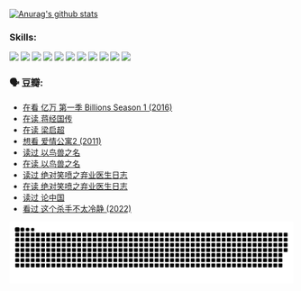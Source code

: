 
[![Anurag's github stats](https://github-readme-stats.vercel.app/api?username=w940853815)](https://github.com/anuraghazra/github-readme-stats)

### Skills:

<code><img height="32" src="https://cdn.jsdelivr.net/npm/simple-icons@v5/icons/python.svg"></code>
<code><img height="32" src="https://cdn.jsdelivr.net/npm/simple-icons@v5/icons/javascript.svg"></code>
<code><img height="32" src="https://cdn.jsdelivr.net/npm/simple-icons@v5/icons/django.svg"></code>
<code><img height="32" src="https://cdn.jsdelivr.net/npm/simple-icons@v5/icons/flask.svg"></code>
<code><img height="32" src="https://cdn.jsdelivr.net/npm/simple-icons@v5/icons/vuetify.svg"></code>
<code><img height="32" src="https://cdn.jsdelivr.net/npm/simple-icons@v5/icons/git.svg"></code>
<code><img height="32" src="https://cdn.jsdelivr.net/npm/simple-icons@v5/icons/docker.svg"></code>
<code><img height="32" src="https://cdn.jsdelivr.net/npm/simple-icons@v5/icons/postgresql.svg"></code>
<code><img height="32" src="https://cdn.jsdelivr.net/npm/simple-icons@v5/icons/elasticsearch.svg"></code>
<code><img height="32" src="https://cdn.jsdelivr.net/npm/simple-icons@v5/icons/macos.svg"></code>
<code><img height="32" src="https://cdn.jsdelivr.net/npm/simple-icons@v5/icons/linux.svg"></code>

### 🗣 豆瓣:

<!-- DOUBAN-ACTIVITIES:START -->
- [在看 亿万 第一季 Billions Season 1‎ (2016)](https://www.douban.com/people/136069238/status/3878098700/?_i=53596317)
- [在读 蒋经国传](https://www.douban.com/people/136069238/status/3877458956/?_i=53596317)
- [在读 梁启超](https://www.douban.com/people/136069238/status/3876806133/?_i=53596317)
- [想看 爱情公寓2‎ (2011)](https://www.douban.com/people/136069238/status/3876682115/?_i=53596317)
- [读过 以鸟兽之名](https://www.douban.com/people/136069238/status/3876369302/?_i=53596317)
- [在读 以鸟兽之名](https://www.douban.com/people/136069238/status/3869094471/?_i=53596317)
- [读过 绝对笑喷之弃业医生日志](https://www.douban.com/people/136069238/status/3869093225/?_i=53596317)
- [在读 绝对笑喷之弃业医生日志](https://www.douban.com/people/136069238/status/3862106751/?_i=53596317)
- [读过 论中国](https://www.douban.com/people/136069238/status/3862105795/?_i=53596317)
- [看过 这个杀手不太冷静‎ (2022)](https://www.douban.com/people/136069238/status/3856458693/?_i=53596317)
<!-- DOUBAN-ACTIVITIES:END -->


![Snake animation](https://raw.githubusercontent.com/w940853815/w940853815/output/github-contribution-grid-snake.svg)

<!--
**w940853815/w940853815** is a ✨ _special_ ✨ repository because its `README.md` (this file) appears on your GitHub profile.

Here are some ideas to get you started:

- 🔭 I’m currently working on ...
- 🌱 I’m currently learning ...
- 👯 I’m looking to collaborate on ...
- 🤔 I’m looking for help with ...
- 💬 Ask me about ...
- 📫 How to reach me: ...
- 😄 Pronouns: ...
- ⚡ Fun fact: ...
-->
